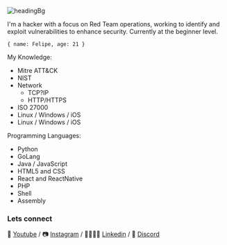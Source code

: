 ![headingBg](https://github.com/h3h394/h3h394/blob/master/img/codeBg.jpg)

I'm a hacker with a focus on Red Team operations, working to identify and exploit vulnerabilities to enhance security. Currently at the beginner level.


``
{ name: Felipe, age: 21 }
``

My Knowledge:
* Mitre ATT&CK
* NIST
* Network
  * TCP?IP
  * HTTP/HTTPS
* ISO 27000
* Linux / Windows / iOS
* Linux / Windows / iOS

Programming Languages:
* Python
* GoLang
* Java / JavaScript
* HTML5 and CSS
* React and ReactNative
* PHP
* Shell
* Assembly


### Lets connect

🎥 [Youtube][Youtube] / 📷 [Instagram][Instagram] / 👨‍👨‍👧‍👦 [Linkedin][Linkedin] / 🐧 [Discord][Discord]

[Youtube]: https://www.youtube.com/channel/UC96PvOMv01j3XejwOlAZP
[Instagram]: https://www.instagram.com/felps.rosa/
[Linkedin]: https://www.linkedin.com/in/apenas-um-rosa/
[Discord]: https://discord.gg/PP7K8Z

